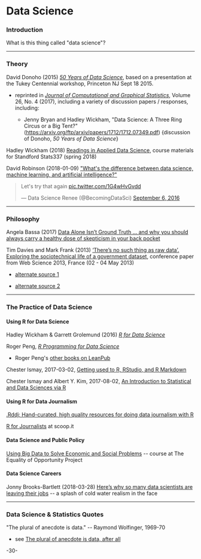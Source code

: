 # Data Science

### Introduction

What is this thing called "data science"?

---
### Theory

David Donoho (2015) [_50 Years of Data Science_](http://courses.csail.mit.edu/18.337/2015/docs/50YearsDataScience.pdf), based on a presentation at the Tukey Centennial workshop, Princeton NJ Sept 18 2015.

* reprinted in [_Journal of Computational and Graphical Statistics_](http://amstat.tandfonline.com/toc/ucgs20/26/4?nav=tocList), Volume 26, No. 4 (2017), including a variety of discussion papers / responses, including: 

  - Jenny Bryan and Hadley Wickham, "Data	Science:	A	Three	Ring	Circus	or	a	Big	Tent?"(https://arxiv.org/ftp/arxiv/papers/1712/1712.07349.pdf) {discussion of Donoho, _50 Years of Data Science_}


Hadley Wickham (2018) [Readings in Applied Data Science](https://github.com/hadley/stats337), course materials for Standford Stats337 (spring 2018)


David Robinson (2018-01-09) ["What's the difference between data science, machine learning, and artificial intelligence?"](http://varianceexplained.org/r/ds-ml-ai/)


<blockquote class="twitter-tweet" data-lang="en"><p lang="en" dir="ltr">Let&#39;s try that again <a href="https://t.co/1G4wHvGvdd">pic.twitter.com/1G4wHvGvdd</a></p>&mdash; Data Science Renee (@BecomingDataSci) <a href="https://twitter.com/BecomingDataSci/status/773001808096661504?ref_src=twsrc%5Etfw">September 6, 2016</a></blockquote>
<script async src="https://platform.twitter.com/widgets.js" charset="utf-8"></script>


---
### Philosophy

Angela Bassa (2017) [Data Alone Isn’t Ground Truth … and why you should always carry a healthy dose of skepticism in your back pocket](https://medium.com/@angebassa/data-alone-isnt-ground-truth-9e733079dfd4)

Tim Davies and Mark Frank (2013) [‘There’s no such thing as raw data’. Exploring the sociotechnical life of a government dataset](https://eprints.soton.ac.uk/352115/), conference paper from Web Science 2013, France (02 - 04 May 2013)

* [alternate source 1](https://dl.acm.org/citation.cfm?id=2464472)

* [alternate source 2](http://students.ecs.soton.ac.uk/mwra1g13/msc/comp6037/timed_ex_pdf/p75-davies.pdf)


---
### The Practice of Data Science

#### Using R for Data Science

Hadley Wickham & Garrett Grolemund (2016) [_R for Data Science_](http://r4ds.had.co.nz/)

Roger Peng, [_R Programming for Data Science_](https://leanpub.com/rprogramming)

* Roger Peng's [other books on LeanPub](https://leanpub.com/u/rdpeng)

Chester Ismay, 2017-03-02, [Getting used to R, RStudio, and R Markdown](https://ismayc.github.io/rbasics-book/)

Chester Ismay and Albert Y. Kim, 2017-08-02, [An Introduction to Statistical and Data Sciences via R](http://moderndive.com/)



#### Using R for Data Journalism

[.Rddj: Hand-curated, high quality resources for doing data journalism with R](https://rddj.info/)

[R for Journalists](http://www.scoop.it/t/r-for-journalists) at scoop.it


#### Data Science and Public Policy

[Using Big Data to Solve Economic and Social Problems](http://www.equality-of-opportunity.org/bigdatacourse/) -- course at The Equality of Opportunity Project


#### Data Science Careers

Jonny Brooks-Bartlett (2018-03-28) [Here’s why so many data scientists are leaving their jobs](https://towardsdatascience.com/why-so-many-data-scientists-are-leaving-their-jobs-a1f0329d7ea4) -- a splash of cold water realism in the face

***

### Data Science & Statistics Quotes

"The plural of anecdote is data." -- Raymond Wolfinger, 1969-70

* see [The plural of anecdote is data, after all](http://blog.revolutionanalytics.com/2011/04/the-plural-of-anecdote-is-data-after-all.html)

-30-
